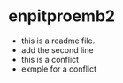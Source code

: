 # enpitproemb2

- this is a readme file.
- add the second line
- this is a conflict
- exmple for a conflict
